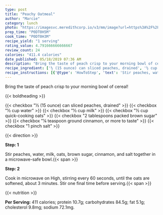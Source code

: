 ```yaml
---
type: post
title: "Peachy Oatmeal"
author: "Marcie"
category: lunch
photo: "https://imagesvc.meredithcorp.io/v3/mm/image?url=https%3A%2F%2Fimages.media-allrecipes.com%2Fuserphotos%2F4052413.jpg"
prep_time: "P0DT0H5M"
cook_time: "P0DT0H3M"
recipe_yield: "1 serving"
rating_value: 4.791666666666667
review_count: 24
calories: "411.4 calories"
date_published: 05/18/2019 07:36 AM
description: "Bring the taste of peach crisp to your morning bowl of cereal!"
recipe_ingredient: ['½ (15 ounce) can sliced peaches, drained', '½ cup water', '½ cup milk', '½ cup quick-cooking oats', '2 tablespoons packed brown sugar', '¼ teaspoon ground cinnamon, or more to taste', '1 pinch salt']
recipe_instructions: [{'@type': 'HowToStep', 'text': 'Stir peaches, water, milk, oats, brown sugar, cinnamon, and salt together in a microwave-safe bowl.\n'}, {'@type': 'HowToStep', 'text': 'Cook in microwave on High, stirring every 60 seconds, until the oats are softened, about 3 minutes. Stir one final time before serving.\n'}]
---
```


Bring the taste of peach crisp to your morning bowl of cereal! 

{{< boldheading >}}

{{< checkbox "½ (15 ounce) can sliced peaches, drained" >}}
{{< checkbox "½ cup water" >}}
{{< checkbox "½ cup milk" >}}
{{< checkbox "½ cup quick-cooking oats" >}}
{{< checkbox "2 tablespoons packed brown sugar" >}}
{{< checkbox "¼ teaspoon ground cinnamon, or more to taste" >}}
{{< checkbox "1 pinch salt" >}}


{{< direction >}}

**Step: 1**

Stir peaches, water, milk, oats, brown sugar, cinnamon, and salt together in a microwave-safe bowl.{{< span >}}

**Step: 2**

Cook in microwave on High, stirring every 60 seconds, until the oats are softened, about 3 minutes. Stir one final time before serving.{{< span >}}

{{< nutrition >}}

**Per Serving:** 411 calories; protein 10.7g; carbohydrates 84.5g; fat 5.1g; cholesterol 9.8mg; sodium 72.1mg.